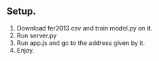 ## Setup.
  1) Download fer2013.csv and train model.py on it.
  2) Run server.py
  3) Run app.js and go to the address given by it.
  4) Enjoy.
  
